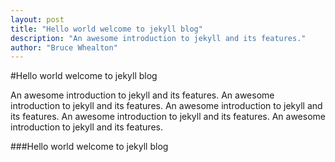```yaml
---
layout: post
title: "Hello world welcome to jekyll blog"
description: "An awesome introduction to jekyll and its features."
author: "Bruce Whealton"
---
```


#Hello world welcome to jekyll blog

An awesome introduction to jekyll and its features.  An awesome introduction to jekyll and its features.  An awesome introduction to jekyll and its features.  An awesome introduction to jekyll and its features.  An awesome introduction to jekyll and its features.

###Hello world welcome to jekyll blog